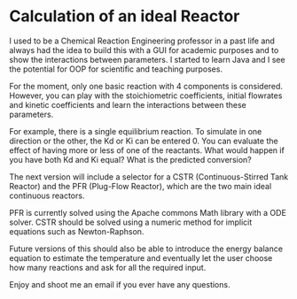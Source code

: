 # Calculation of an ideal Reactor

I used to be a Chemical Reaction Engineering professor in a past life and always had the idea to build this with a GUI for academic purposes and to show the interactions between parameters. I started to learn Java and I see the potential for OOP for scientific and teaching purposes.

For the moment, only one basic reaction with 4 components is considered. However, you can play with the stoichiometric coefficients, initial flowrates and kinetic coefficients and learn the interactions between these parameters.

For example, there is a single equilibrium reaction. To simulate in one direction or the other, the Kd or Ki can be entered 0. You can evaluate the effect of having more or less of one of the reactants. What would happen if you have both Kd and Ki equal? What is the predicted conversion?

The next version will include a selector for a CSTR (Continuous-Stirred Tank Reactor) and the PFR (Plug-Flow Reactor), which are the two main ideal continuous reactors.

PFR is currently solved using the Apache commons Math library with a ODE solver. CSTR should be solved using a numeric method for implicit equations such as Newton-Raphson.

Future versions of this should also be able to introduce the energy balance equation to estimate the temperature and eventually let the user choose how many reactions and ask for all the required input.

Enjoy and shoot me an email if you ever have any questions.
